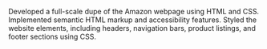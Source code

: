 Developed a full-scale dupe of the Amazon webpage using HTML and CSS. Implemented semantic HTML markup and accessibility features. Styled the website elements, including headers, navigation bars, product listings, and footer sections using CSS.
